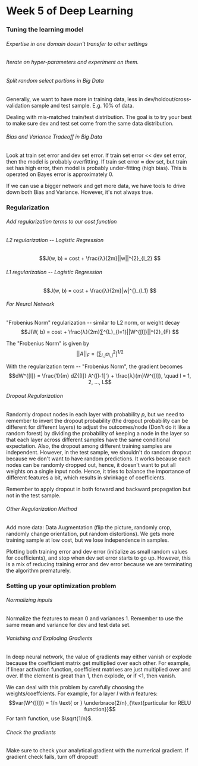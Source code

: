 # Week 5 of Deep Learning

### Tuning the learning model

###### Expertise in one domain doesn't transfer to other settings

###### Iterate on hyper-parameters and experiment on them.

###### Split random select portions in Big Data
Generally, we want to have more in training data, less in dev/holdout/cross-validation sample and test sample. E.g. 10% of data.

Dealing with mis-matched train/test distribution. The goal is to try your best to make sure dev and test set come from the same data distribution.

###### Bias and Variance Tradeoff in Big Data
Look at train set error and dev set error. If train set error << dev set error, then the model is probably overfitting. If train set error $≈$ dev set, but train set has high error, then model is probably under-fitting (high bias). This is operated on Bayes error is approximately 0.

If we can use a bigger network and get more data, we have tools to drive down both Bias and Variance. However, it's not always true.

### Regularization
###### Add regularization terms to our cost function
###### L2 regularization -- Logistic Regression
$$J(w, b) = cost + \frac{λ}{2m}||w||^{2}_{l_2} $$

###### L1 regularization -- Logistic Regression
$$J(w, b) = cost + \frac{λ}{2m}|w|^{}_{l_1} $$

###### For Neural Network
"Frobenius Norm" regularization -- similar to L2 norm, or weight decay
$$J(W, b) = cost + \frac{λ}{2m}∑^{L}_{l=1}||W^{[l]}||^{2}_{F} $$

The "Frobenius Norm" is given by
$${||A||}_{F} = [{∑}_{i,j} a_{i,j}^{2}]^{1/2}$$

With the regularization term -- "Frobenius Norm", the gradient becomes
$$dW^{[l]} = \frac{1}{m} dZ{[l]} A^{[l-1]'} + \frac{λ}{m}W^{[l]}, \quad l = 1, 2, …, L$$

###### Dropout Regularization
Randomly dropout nodes in each layer with probability $p$, but we need to remember to invert the dropout probability (the dropout probability can be different for different layers) to adjust the outcomes/node (Don't do it like a random forest) by dividing the probability of keeping a node in the layer so that each layer across different samples have the same conditional expectation. Also, the dropout among different training samples are independent. However, in the test sample, we shouldn't do random dropout because we don't want to have random predictions. It works because each nodes can be randomly dropped out, hence, it doesn't want to put all weights on a single input node. Hence, it tries to balance the importance of different features a bit, which results in shrinkage of coefficients.

Remember to apply dropout in both forward and backward propagation but not in the test sample.

###### Other Regularization Method
Add more data: Data Augmentation (flip the picture, randomly crop, randomly change orientation, put random distortions). We gets more training sample at low cost, but we lose independence in samples.

Plotting both training error and dev error (initialize as small random values for coefficients), and stop when dev set error starts to go up. However, this is a mix of reducing training error and dev error because we are terminating the algorithm prematurely.

### Setting up your optimization problem

###### Normalizing inputs
Normalize the features to mean 0 and variances 1. Remember to use the same mean and variance for dev and test data set.

###### Vanishing and Exploding Gradients
In deep neural network, the value of gradients may either vanish or explode because the coefficient matrix get multiplied over each other. For example, if linear activation function, coefficient matrixes are just multiplied over and over. If the element is great than 1, then explode, or if <1, then vanish.

We can deal with this problem by carefully choosing the weights/coeffcients. For example, for a layer $l$ with $n$ features:
$$var(W^{[l]}) = 1/n \text{ or } \underbrace{2/n}_{\text{particular for RELU function}}$$
For tanh function, use $\sqrt{1/n}$.

###### Check the gradients
Make sure to check your analytical gradient with the numerical gradient.
If gradient check fails, turn off dropout!
